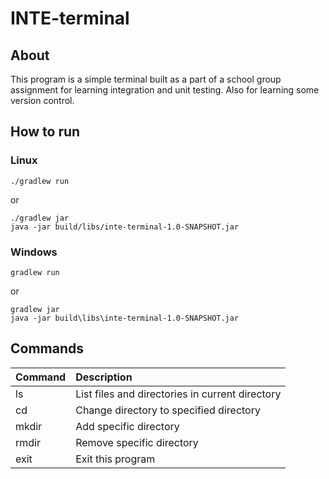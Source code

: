 # INTE-terminal

## About
This program is a simple terminal built as a part of a school group assignment for 
learning integration and unit testing. Also for learning some version control.

## How to run

### Linux
```
./gradlew run
```
or
```
./gradlew jar
java -jar build/libs/inte-terminal-1.0-SNAPSHOT.jar
```

### Windows
```
gradlew run
```
or
```
gradlew jar
java -jar build\libs\inte-terminal-1.0-SNAPSHOT.jar
```

## Commands
| Command | Description |
| :--- | :--- | 
| ls | List files and directories in current directory |
| cd <dir> | Change directory to specified directory | 
| mkdir <dir> | Add specific directory |
| rmdir <dir> | Remove specific directory |
| exit | Exit this program |
